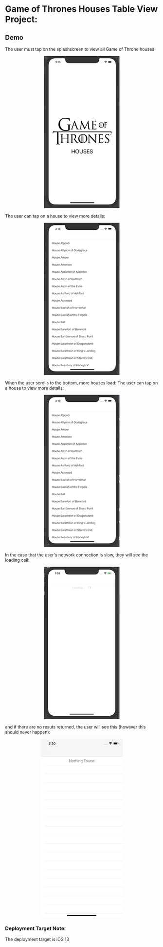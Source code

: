 Game of Thrones Houses Table View Project:
==========================

Demo
-----------
The user must tap on the splashscreen to view all Game of Throne houses
<p align="center">
<img src="Demo/SplashScreen.gif"  title="Splash Screen">
</p>

The user can tap on a house to view more details:
<p align="center">
<img src="Demo/ShowDetail.gif"  title="House Details">
</p>

When the user scrolls to the bottom, more houses load:
The user can tap on a house to view more details:
<p align="center">
<img src="Demo/Scroll.gif"  title="Additional Houses">
</p>

In the case that the user's network connection is slow, they will see the loading cell:
<p align="center">
<img src="Demo/Loading.gif"  title="Houses are loading"
</p>

and if there are no resuts returned, the user will see this (however this should never happen):

<p align="center">
<img src="Demo/NothingFound.png" width="270" title="No Results"
</p>

### Deployment Target Note:
The deployment target is iOS 13
  
